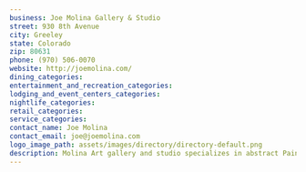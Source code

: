 ```yaml
---
business: Joe Molina Gallery & Studio
street: 930 8th Avenue
city: Greeley
state: Colorado
zip: 80631
phone: (970) 506-0070
website: http://joemolina.com/
dining_categories: 
entertainment_and_recreation_categories: 
lodging_and_event_centers_categories: 
nightlife_categories: 
retail_categories: 
service_categories: 
contact_name: Joe Molina
contact_email: joe@joemolina.com
logo_image_path: assets/images/directory/directory-default.png
description: Molina Art gallery and studio specializes in abstract Paintings, Ceramics, and Photography. Molina's distinct, stylish and innovative collection includes original and Giclee dimensional acrylic textured paintings on canvas with a high-gloss varnish finish, pottery of all sizes and color, and photography that tells a visual story. From traditional to contemporary, the art collections offer an array of styles, colors, and sizes to transform a room into an inspiring experience. The gallery space is also available for special events and rental. Please contact us for more information.
---
```


